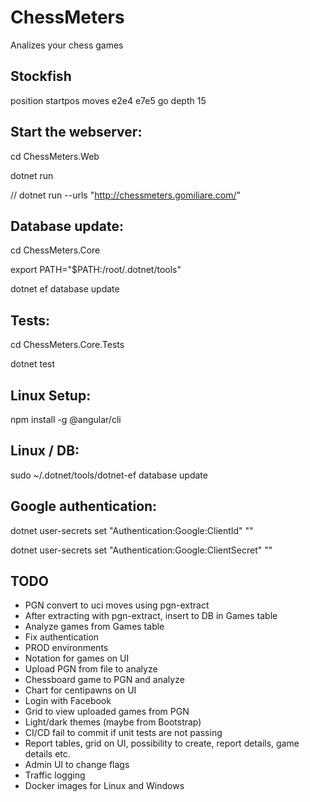 # ChessMeters
Analizes your chess games

## Stockfish
position startpos moves e2e4 e7e5
go depth 15

## Start the webserver:

cd ChessMeters.Web

dotnet run

// dotnet run --urls "http://chessmeters.gomiliare.com/"

## Database update:

cd ChessMeters.Core

export PATH="$PATH:/root/.dotnet/tools"

dotnet ef database update

## Tests:

cd ChessMeters.Core.Tests

dotnet test

## Linux Setup:

npm install -g @angular/cli

## Linux / DB:

sudo ~/.dotnet/tools/dotnet-ef database update

## Google authentication:

dotnet user-secrets set "Authentication:Google:ClientId" "<client-id>"
  
dotnet user-secrets set "Authentication:Google:ClientSecret" "<client-secret>"

## TODO
- PGN convert to uci moves using pgn-extract
- After extracting with pgn-extract, insert to DB in Games table
- Analyze games from Games table
- Fix authentication
- PROD environments
- Notation for games on UI
- Upload PGN from file to analyze
- Chessboard game to PGN and analyze
- Chart for centipawns on UI
- Login with Facebook
- Grid to view uploaded games from PGN
- Light/dark themes (maybe from Bootstrap)
- CI/CD fail to commit if unit tests are not passing
- Report tables, grid on UI, possibility to create, report details, game details etc.
- Admin UI to change flags
- Traffic logging
- Docker images for Linux and Windows
